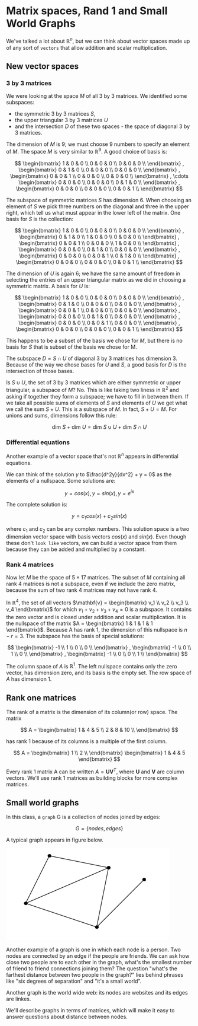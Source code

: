 # Matrix spaces, Rand 1 and Small World Graphs

We've talked a lot about $\mathbb{R}^n$, but we can think about vector spaces made up of any sort of `vectors` that allow addition and scalar multiplication.

## New vector spaces

### 3 by 3 matrices

We were looking at the space $M$ of all 3 by 3 matrices. We identified some subspaces:

- the symmetric 3 by 3 matrices $S$,
- the upper triangular 3 by 3 matrices $U$
- and the intersection $D$ of these two spaces - the space of diagonal 3 by 3 matrices.

The dimension of $M$ is 9; we must choose 9 numbers to specify an element of $M$. The space $M$ is very similar to $\mathbb{R}^9$. A good choice of basis is:

$$
\begin{bmatrix}
1 & 0 & 0 \\
0 & 0 & 0 \\
0 & 0 & 0 \\
\end{bmatrix}
,
\begin{bmatrix}
0 & 1 & 0 \\
0 & 0 & 0 \\
0 & 0 & 0 \\
\end{bmatrix}
,
\begin{bmatrix}
0 & 0 & 1 \\
0 & 0 & 0 \\
0 & 0 & 0 \\
\end{bmatrix}
, \cdots
\begin{bmatrix}
0 & 0 & 0 \\
0 & 0 & 0 \\
0 & 1 & 0 \\
\end{bmatrix}
,
\begin{bmatrix}
0 & 0 & 0 \\
0 & 0 & 0 \\
0 & 0 & 1 \\
\end{bmatrix}
$$

The subspace of symmetric matrices $S$ has dimension 6. When choosing an element of $S$ we pick three numbers on the diagonal and three in the upper right, which tell us what must appear in the lower left of the matrix. One basis for $S$ is the collection:

$$
\begin{bmatrix}
1 & 0 & 0 \\
0 & 0 & 0 \\
0 & 0 & 0 \\
\end{bmatrix}
,
\begin{bmatrix}
0 & 1 & 0 \\
1 & 0 & 0 \\
0 & 0 & 0 \\
\end{bmatrix}
,
\begin{bmatrix}
0 & 0 & 1 \\
0 & 0 & 0 \\
1 & 0 & 0 \\
\end{bmatrix}
,
\begin{bmatrix}
0 & 0 & 0 \\
0 & 1 & 0 \\
0 & 0 & 0 \\
\end{bmatrix}
,
\begin{bmatrix}
0 & 0 & 0 \\
0 & 0 & 1 \\
0 & 1 & 0 \\
\end{bmatrix}
,
\begin{bmatrix}
0 & 0 & 0 \\
0 & 0 & 0 \\
0 & 0 & 1 \\
\end{bmatrix}
$$

The dimension of $U$ is again 6; we have the same amount of freedom in selecting the entries of an upper triangular matrix as we did in choosing a symmetric matrix. A basis for $U$ is:

$$
\begin{bmatrix}
1 & 0 & 0 \\
0 & 0 & 0 \\
0 & 0 & 0 \\
\end{bmatrix}
,
\begin{bmatrix}
0 & 1 & 0 \\
0 & 0 & 0 \\
0 & 0 & 0 \\
\end{bmatrix}
,
\begin{bmatrix}
0 & 0 & 1 \\
0 & 0 & 0 \\
0 & 0 & 0 \\
\end{bmatrix}
,
\begin{bmatrix}
0 & 0 & 0 \\
0 & 1 & 0 \\
0 & 0 & 0 \\
\end{bmatrix}
,
\begin{bmatrix}
0 & 0 & 0 \\
0 & 0 & 1 \\
0 & 0 & 0 \\
\end{bmatrix}
,
\begin{bmatrix}
0 & 0 & 0 \\
0 & 0 & 0 \\
0 & 0 & 1 \\
\end{bmatrix}
$$

This happens to be a subset of the basis we chose for $M$, but there is no basis for $S$ that is subset of the basis we chose for M.

The subspace $D = S \cap U$ of diagonal 3 by 3 matrices has dimension 3. Because of the way we chose bases for $U$ and $S$, a good basis for $D$ is the intersection of those bases.

Is $S \cup U$, the set of 3 by 3 matrices which are either symmetric or upper triangular, a subspace of $M$? No. This is like taking two liness in $\mathbb{R}^2$ and asking if together they form a subspace; we have to fill in between them. If we take all possible sums of elements of $S$ and elements of $U$ we get what we call the sum $S + U$. This is a subspace of $M$. In fact, $S + U = M$. For unions and sums, dimensions follow this rule:

$$
\text{dim } S + \text{dim } U = \text{dim } S \cup U + \text{dim } S \cap U
$$

### Differential equations

Another example of a vector space that's not $\mathbb{R}^n$ appears in differential equations.

We can think of the solution $y$ to $\frac{d^2y}{dx^2} + y = 0$ as the elements of a nullspace. Some solutions are:

$$
y = cos(x), y = sin(x), y = e^{ix}
$$

The complete solution is:

$$
y = c_1 cos(x) + c_2 sin(x)
$$

where $c_1$ and $c_2$ can be any complex numbers. This solution space is a two dimension vector space with basis vectors $cos(x)$ and $sin(x)$. Even though these don't `look like` vectors, we can build a vector space from them because they can be added and multiplied by a constant.

### Rank 4 matrices

Now let $M$ be the space of $5 \times 17$ matrices. The subset of $M$ containing all rank 4 matrices is not a subspace, even if we include the zero matrix, because the sum of two rank 4 matrices may not have rank 4.

In $\mathbb{R}^4$, the set of all vectors $\mathbf{v} = \begin{bmatrix} v_1 \\ v_2 \\ v_3 \\ v_4 \end{bmatrix}$ for which $v_1 + v_2 + v_3 + v_4 = 0$ is a subspace. It contains the zero vector and is closed under addition and scalar multiplication. It is the nullspace of the matrix $A = \begin{bmatrix} 1 & 1 & 1 & 1 \end{bmatrix}$. Because A has rank 1, the dimension of this nullspace is $n - r = 3$. The subspace has the basis of special solutions:

$$
\begin{bmatrix}
-1 \\
1 \\
0 \\
0 \\
\end{bmatrix}
,
\begin{bmatrix}
-1 \\
0 \\
1 \\
0 \\
\end{bmatrix}
,
\begin{bmatrix}
-1 \\
0 \\
0 \\
1 \\
\end{bmatrix}
$$

The column space of $A$ is $\mathbb{R}^1$. The left nullspace contains only the zero vector, has dimension zero, and its basis is the empty set. The row space of $A$ has dimension 1.

## Rank one matrices

The rank of a matrix is the dimension of its column(or row) space. The matrix

$$
A =
\begin{bmatrix}
1 & 4 & 5 \\
2 & 8 & 10 \\
\end{bmatrix}
$$

has rank 1 because of its columns is a multiple of the first column.

$$
A =
\begin{bmatrix}
1 \\
2 \\
\end{bmatrix}
\begin{bmatrix}
1 & 4 & 5
\end{bmatrix}
$$

Every rank 1 matrix A can be written $A = \mathbf{U}\mathbf{V}^T$, where $\mathbf{U}$ and $\mathbf{V}$ are column vectors. We'll use rank 1 matrices as building blocks for more complex matrices.

## Small world graphs

In this class, a `graph` G is a collection of nodes joined by edges:

$$
G = \{nodes, edges\}
$$

A typical graph appears in figure below.

![graph](images/graph/graph.png)

Another example of a graph is one in which each node is a person. Two nodes are connected by an edge if the people are friends. We can ask how close two people are to each other in the graph, what's the smallest number of friend to friend connections joining them? The question "what's the farthest distance between two people in the graph?" lies behind phrases like "six degrees of separation" and "it's a small world".

Another graph is the world wide web: its nodes are websites and its edges are linkes.

We'll describe graphs in terms of matrices, which will make it easy to answer questions about distance between nodes.
